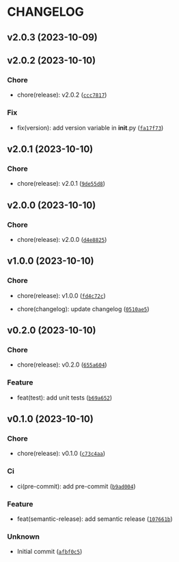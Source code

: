 # CHANGELOG



## v2.0.3 (2023-10-09)


## v2.0.2 (2023-10-10)

### Chore

* chore(release): v2.0.2 ([`ccc7817`](https://github.com/ELC/SemanticReleasePoC/commit/ccc7817c1d656be76795b73b8435748407b9b0fa))

### Fix

* fix(version): add version variable in __init__.py ([`fa17f73`](https://github.com/ELC/SemanticReleasePoC/commit/fa17f73ee1e733168b7c15d8997886a14da4cc59))


## v2.0.1 (2023-10-10)

### Chore

* chore(release): v2.0.1 ([`9de55d8`](https://github.com/ELC/SemanticReleasePoC/commit/9de55d861f758e9839b16865a6cdac04053e19df))


## v2.0.0 (2023-10-10)

### Chore

* chore(release): v2.0.0 ([`d4e8825`](https://github.com/ELC/SemanticReleasePoC/commit/d4e88250549cefcbe355907729aaf9e7a22d88a8))


## v1.0.0 (2023-10-10)

### Chore

* chore(release): v1.0.0 ([`fd4c72c`](https://github.com/ELC/SemanticReleasePoC/commit/fd4c72cb5a88c0982fefcad8108c6f68032128ef))

* chore(changelog): update changelog ([`0510ae5`](https://github.com/ELC/SemanticReleasePoC/commit/0510ae5a46c328218de5fd504691413db8ade39e))


## v0.2.0 (2023-10-10)

### Chore

* chore(release): v0.2.0 ([`655a604`](https://github.com/ELC/SemanticReleasePoC/commit/655a604219d4dffac8507128cd4cbaa3a20f2918))

### Feature

* feat(test): add unit tests ([`b69a652`](https://github.com/ELC/SemanticReleasePoC/commit/b69a6529458021f945103d9fc581a907a0aa0161))


## v0.1.0 (2023-10-10)

### Chore

* chore(release): v0.1.0 ([`c73c4aa`](https://github.com/ELC/SemanticReleasePoC/commit/c73c4aa3c597628fc74b05f4bd97aadc1e8d151c))

### Ci

* ci(pre-commit): add pre-commit ([`b9ad004`](https://github.com/ELC/SemanticReleasePoC/commit/b9ad004b900322465a2d964bbdb8d73234fcfc24))

### Feature

* feat(semantic-release): add semantic release ([`107661b`](https://github.com/ELC/SemanticReleasePoC/commit/107661b985fabd98d1d048c351e03ab948e13258))

### Unknown

* Initial commit ([`afbf0c5`](https://github.com/ELC/SemanticReleasePoC/commit/afbf0c55dc692a4fa24762f6cfec2a041433270c))
